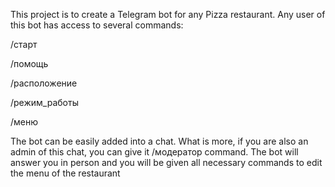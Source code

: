 This project is to create a Telegram bot for any Pizza restaurant.
Any user of this bot has access to several commands:

/старт

/помощь

/расположение

/режим_работы

/меню

The bot can be easily added into a chat. What is more, if you are also an admin of this chat, you can give it /модератор command.
The bot will answer you in person and you will be given all necessary commands to edit the menu of the restaurant
